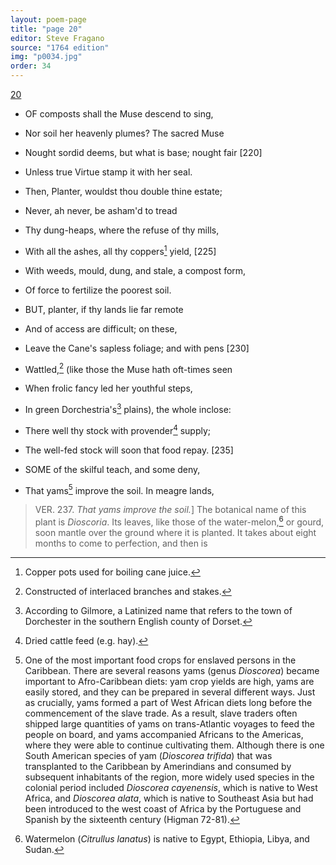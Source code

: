 ```yaml
---
layout: poem-page
title: "page 20"
editor: Steve Fragano
source: "1764 edition"
img: "p0034.jpg"
order: 34
---
```



[20]({{site.baseurl}}/images/{{page.img}})

- OF composts shall the Muse descend to sing,
- Nor soil her heavenly plumes? The sacred Muse
- Nought sordid deems, but what is base; nought fair [220]
- Unless true Virtue stamp it with her seal.
- Then, Planter, wouldst thou double thine estate;
- Never, ah never, be asham'd to tread
- Thy dung-heaps, where the refuse of thy mills,
- With all the ashes, all thy coppers[^f20n1] yield, [225]
- With weeds, mould, dung, and stale, a compost form,
- Of force to fertilize the poorest soil. 

- BUT, planter, if thy lands lie far remote
- And of access are difficult; on these,
- Leave the Cane's sapless foliage; and with pens [230]
- Wattled,[^f20n2] \(like those the Muse hath oft-times seen
- When frolic fancy led her youthful steps,
- In green Dorchestria's[^f20n3] plains\), the whole inclose:  
- There well thy stock with provender[^f20n4] supply;
- The well-fed stock will soon that food repay. [235]

- SOME of the skilful teach, and some deny, 
- That yams[^f20n5] improve the soil. In meagre lands,

> VER. 237. *That yams improve the soil.*\] The botanical name of this plant is *Dioscoria*. Its leaves, like those of the water-melon,[^f20n6] or gourd, soon mantle over the ground where it is planted. It takes about eight months to come to perfection, and then is


[^f20n1]: Copper pots used for boiling cane juice.

[^f20n2]: Constructed of interlaced branches and stakes. 

[^f20n3]: According to Gilmore, a Latinized name that refers to the town of Dorchester in the southern English county of Dorset. 

[^f20n4]: Dried cattle feed (e.g. hay).  

[^f20n5]: One of the most important food crops for enslaved persons in the Caribbean. There are several reasons yams (genus *Dioscorea*) became important to Afro-Caribbean diets: yam crop yields are high, yams are easily stored, and they can be prepared in several different ways. Just as crucially, yams formed a part of West African diets long before the commencement of the slave trade. As a result, slave traders often shipped large quantities of yams on trans-Atlantic voyages to feed the people on board, and yams accompanied Africans to the Americas, where they were able to continue cultivating them. Although there is one South American species of yam (*Dioscorea trifida*) that was transplanted to the Caribbean by Amerindians and consumed by subsequent inhabitants of the region, more widely used species in the colonial period included *Dioscorea cayenensis*, which is native to West Africa, and *Dioscorea alata*, which is native to Southeast Asia but had been introduced to the west coast of Africa by the Portuguese and Spanish by the sixteenth century (Higman 72-81).  

[^f20n6]: Watermelon (*Citrullus lanatus*) is native to Egypt, Ethiopia, Libya, and Sudan.  

